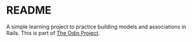 # README

A simple learning project to practice building models and associations in Rails. This is part of [The Odin Project](https://www.theodinproject.com/paths/full-stack-ruby-on-rails/courses/ruby-on-rails/lessons/micro-reddit).